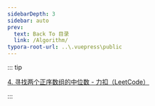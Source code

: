 ```yaml
---
sidebarDepth: 3
sidebar: auto
prev:
  text: Back To 目录
  link: /Algorithm/
typora-root-url: ..\.vuepress\public
---
```


::: tip

[4. 寻找两个正序数组的中位数 - 力扣（LeetCode）](https://leetcode.cn/problems/median-of-two-sorted-arrays/)

:::